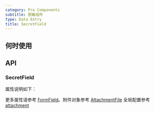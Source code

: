 ```yaml
---
category: Pro Components
subtitle: 脱敏组件
type: Data Entry
title: SecretField
---
```


## 何时使用

## API

### SecretField

属性说明如下：

更多属性请参考 [FormField](/components-pro/field/#FormField)。附件对象参考 [AttachmentFile](/components-pro/data-set/#AttachmentFile) 全局配置参考 [attachment](/component/configure/#Attachment)
